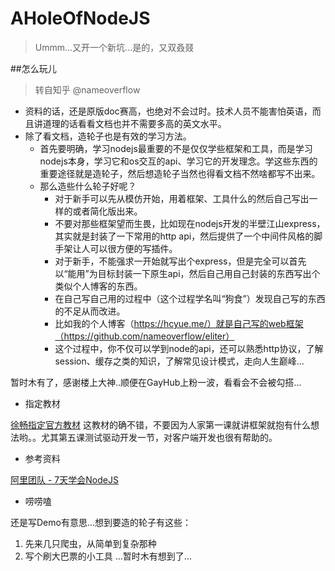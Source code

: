 # AHoleOfNodeJS
> Ummm...又开一个新坑...是的，又双叒叕


##怎么玩儿
> 转自知乎 @nameoverflow

- 资料的话，还是原版doc赛高，也绝对不会过时。技术人员不能害怕英语，而且讲道理的话看看文档也并不需要多高的英文水平。
- 除了看文档，造轮子也是有效的学习方法。
    - 首先要明确，学习nodejs最重要的不是仅仅学些框架和工具，而是学习nodejs本身，学习它和os交互的api、学习它的开发理念。学这些东西的重要途径就是造轮子，然后想造轮子当然也得看文档不然啥都写不出来。
    - 那么造些什么轮子好呢？
      - 对于新手可以先从模仿开始，用着框架、工具什么的然后自己写出一样的或者简化版出来。
      - 不要对那些框架望而生畏，比如现在nodejs开发的半壁江山express，其实就是封装了一下常用的http api，然后提供了一个中间件风格的脚手架让人可以很方便的写插件。
      - 对于新手，不能强求一开始就写出个express，但是完全可以首先以“能用”为目标封装一下原生api，然后自己用自己封装的东西写出个类似个人博客的东西。
      - 在自己写自己用的过程中（这个过程学名叫“狗食”）发现自己写的东西的不足从而改进。
      - 比如我的个人博客（https://hcyue.me/）就是自己写的web框架（https://github.com/nameoverflow/eliter）
      - 这个过程中，你不仅可以学到node的api，还可以熟悉http协议，了解session、缓存之类的知识，了解常见设计模式，走向人生巅峰…

暂时木有了，感谢楼上大神..顺便在GayHub上粉一波，看看会不会被勾搭...
- 指定教材

[徐畅指定官方教材](https://github.com/alsotang/node-lessons)
这教材的确不错，不要因为人家第一课就讲框架就抱有什么想法哟。。尤其第五课测试驱动开发一节，对客户端开发也很有帮助的。

- 参考资料

[阿里团队 - 7天学会NodeJS](七天学会NodeJS)


- 唠唠嗑

还是写Demo有意思...想到要造的轮子有这些：
1. 先来几只爬虫，从简单到复杂那种
2. 写个刷大巴票的小工具
...暂时木有想到了...
